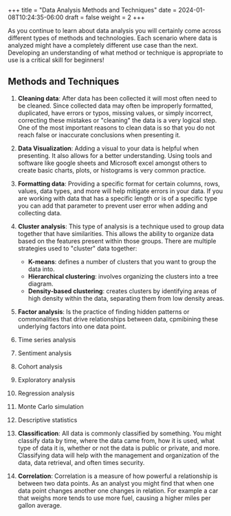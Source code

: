 +++
title = "Data Analysis Methods and Techniques"
date = 2024-01-08T10:24:35-06:00
draft = false
weight = 2
+++

As you continue to learn about data analysis you will certainly come across different types of methods and technologies. Each scenario where data is analyzed might have a completely different use case than the next. Developing an understanding of what method or technique is appropriate to use is a critical skill for beginners!

## Methods and Techniques

1. **Cleaning data**: After data has been collected it will most often need to be cleaned. Since collected data may often be improperly formatted, duplicated, have errors or typos, missing values, or simply incorrect, correcting these mistakes or "cleaning" the data is a very logical step. One of the most important reasons to clean data is so that you do not reach false or inaccurate conclusions when presenting it.
1. **Data Visualization**: Adding a visual to your data is helpful when presenting. It also allows for a better understanding. Using tools and software like google sheets and Microsoft excel amongst others to create basic charts, plots, or histograms is very common practice.
1. **Formatting data**: Providing a specific format for certain columns, rows, values, data types, and more will help mitigate errors in your data. If you are working with data that has a specific length or is of a specific type you can add that parameter to prevent user error when adding and collecting data.
1. **Cluster analysis**: This type of analysis is a technique used to group data together that have similarities. This allows the ability to organize data based on the features present within those groups. There are multiple strategies used to "cluster" data together:
    - **K-means**: defines a number of clusters that you want to group the data into.
    - **Hierarchical clustering**: involves organizing the clusters into a tree diagram. 
    - **Density-based clustering**: creates clusters by identifying areas of high density within the data, separating them from low density areas.

1. **Factor analysis**: Is the practice of finding hidden patterns or commonalities that drive relationships between data, cpmibining these underlying factors into one data point.
1. Time series analysis
1. Sentiment analysis
1. Cohort analysis
1. Exploratory analysis
1. Regression analysis
1. Monte Carlo simulation
1. Descriptive statistics
1. **Classification**: All data is commonly classified by something. You might classify data by time, where the data came from, how it is used, what type of data it is, whether or not the data is public or private, and more. Classifying data will help with the management and organization of the data, data retrieval, and often times security.
1. **Correlation**: Correlation is a measure of how powerful a relationship is between two data points. As an analyst you might find that when one data point changes another one changes in relation. For example a car that weighs more tends to use more fuel, causing a higher miles per gallon average.